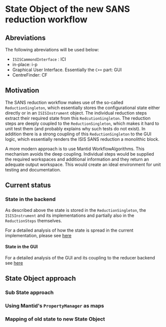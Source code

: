 # State Object of the new SANS reduction workflow

## Abreviations

The following abreviations will be used below:
* `ISISCammondInterface` : ICI
* in-place: i-p
* Graphical User Interface. Essentially the `C++` part: GUI
* CentreFinder: CF

## Motivation

The SANS reduction workflow makes use of the so-called `ReductionSingleton`, which
essentially stores the configurational state either directly or in an `ISISInstrument`
object. The individual reduction steps extract their required state from this
`RedcutionSingleton`. The reduction steps are deeply coupled to the  `ReductionSingleton`,
which makes it hard to unit test them (and probably explains why such tests do not exist).
In addition there is a strong coupling of this `ReductionSingleton` to the
GUI logic, which essentially renders the ISIS SANS reduction a monolithic block.

A more modern approach is to use Mantid WorkflowAlgorithms. This mechanism avoids
the deep coupling. Individual steps would be supplied the required workspaces
and additional information and they return an adequate output workspace.
This would create an ideal environment for unit testing and documentation.

## Current status

### State in the backend

As described above the state is stored in the `ReductionSingleton`, the `ISISInstrument`
and its implementations and partially also in the `ReductionSteps` themselves.

For a detailed analysis of how the state is spread in the current implementation,
please see [here](./SANS_Mapping_of_backend_variables.md)

#### State in the GUI

For a detailed analysis of the GUI and its coupling to the
reducer backend see [here](./SANS_Mapping_of_GUI_variables.md)


## State Object approach

### Sub State approach

### Using Mantid's `PropertyManager` as maps

### Mapping of old state to new State Object
